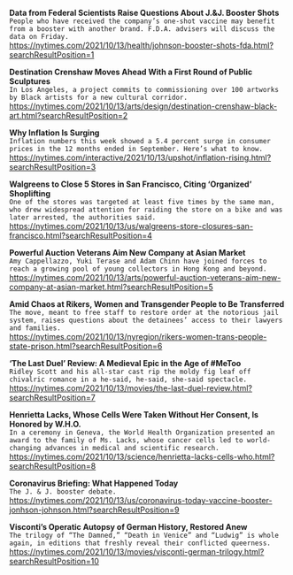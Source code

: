**Data from Federal Scientists Raise Questions About J.&J. Booster Shots**\
`People who have received the company’s one-shot vaccine may benefit from a booster with another brand. F.D.A. advisers will discuss the data on Friday.`\
https://nytimes.com/2021/10/13/health/johnson-booster-shots-fda.html?searchResultPosition=1

**Destination Crenshaw Moves Ahead With a First Round of Public Sculptures**\
`In Los Angeles, a project commits to commissioning over 100 artworks by Black artists for a new cultural corridor.`\
https://nytimes.com/2021/10/13/arts/design/destination-crenshaw-black-art.html?searchResultPosition=2

**Why Inflation Is Surging**\
`Inflation numbers this week showed a 5.4 percent surge in consumer prices in the 12 months ended in September. Here’s what to know.`\
https://nytimes.com/interactive/2021/10/13/upshot/inflation-rising.html?searchResultPosition=3

**Walgreens to Close 5 Stores in San Francisco, Citing ‘Organized’ Shoplifting**\
`One of the stores was targeted at least five times by the same man, who drew widespread attention for raiding the store on a bike and was later arrested, the authorities said.`\
https://nytimes.com/2021/10/13/us/walgreens-store-closures-san-francisco.html?searchResultPosition=4

**Powerful Auction Veterans Aim New Company at Asian Market**\
`Amy Cappellazzo, Yuki Terase and Adam Chinn have joined forces to reach a growing pool of young collectors in Hong Kong and beyond.`\
https://nytimes.com/2021/10/13/arts/powerful-auction-veterans-aim-new-company-at-asian-market.html?searchResultPosition=5

**Amid Chaos at Rikers, Women and Transgender People to Be Transferred**\
`The move, meant to free staff to restore order at the notorious jail system, raises questions about the detainees’ access to their lawyers and families.`\
https://nytimes.com/2021/10/13/nyregion/rikers-women-trans-people-state-prison.html?searchResultPosition=6

**‘The Last Duel’ Review: A Medieval Epic in the Age of #MeToo**\
`Ridley Scott and his all-star cast rip the moldy fig leaf off chivalric romance in a he-said, he-said, she-said spectacle.`\
https://nytimes.com/2021/10/13/movies/the-last-duel-review.html?searchResultPosition=7

**Henrietta Lacks, Whose Cells Were Taken Without Her Consent, Is Honored by W.H.O.**\
`In a ceremony in Geneva, the World Health Organization presented an award to the family of Ms. Lacks, whose cancer cells led to world-changing advances in medical and scientific research.`\
https://nytimes.com/2021/10/13/science/henrietta-lacks-cells-who.html?searchResultPosition=8

**Coronavirus Briefing: What Happened Today**\
`The J. & J. booster debate.`\
https://nytimes.com/2021/10/13/us/coronavirus-today-vaccine-booster-jonhson-johnson.html?searchResultPosition=9

**Visconti’s Operatic Autopsy of German History, Restored Anew**\
`The trilogy of “The Damned,” “Death in Venice” and “Ludwig” is whole again, in editions that freshly reveal their conflicted queerness.`\
https://nytimes.com/2021/10/13/movies/visconti-german-trilogy.html?searchResultPosition=10

